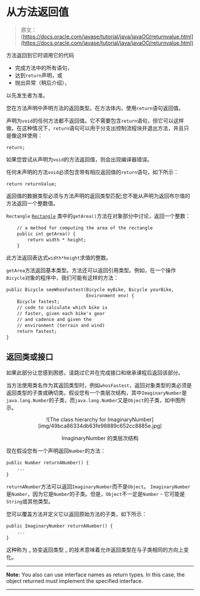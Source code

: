 # 从方法返回值

> 原文： [https://docs.oracle.com/javase/tutorial/java/javaOO/returnvalue.html](https://docs.oracle.com/javase/tutorial/java/javaOO/returnvalue.html)

方法返回到它时调用它的代码

*   完成方法中的所有语句，
*   达到`return`声明，或
*   抛出异常（稍后介绍），

以先发生者为准。

您在方法声明中声明方法的返回类型。在方法体内，使用`return`语句返回值。

声明为`void`的任何方法都不返回值。它不需要包含`return`语句，但它可以这样做。在这种情况下，`return`语句可以用于分支出控制流程块并退出方法，并且只是像这样使用：

```
return;

```

如果您尝试从声明为`void`的方法返回值，则会出现编译器错误。

任何未声明的方法`void`必须包含带有相应返回值的`return`语句，如下所示：

```
return returnValue;

```

返回值的数据类型必须与方法声明的返回类型匹配;您不能从声明为返回布尔值的方法返回一个整数值。

`Rectangle` [`Rectangle`](examples/Rectangle.java) 类中的`getArea()`方法在对象部分中讨论，返回一个整数：

```
    // a method for computing the area of the rectangle
    public int getArea() {
        return width * height;
    }

```

此方法返回表达式`width*height`求值的整数。

`getArea`方法返回基本类型。方法还可以返回引用类型。例如，在一个操作`Bicycle`对象的程序中，我们可能有这样的方法：

```
public Bicycle seeWhosFastest(Bicycle myBike, Bicycle yourBike,
                              Environment env) {
    Bicycle fastest;
    // code to calculate which bike is 
    // faster, given each bike's gear 
    // and cadence and given the 
    // environment (terrain and wind)
    return fastest;
}

```

## 返回类或接口

如果此部分让您感到困惑，请跳过它并在完成接口和继承课程后返回该部分。

当方法使用类名作为其返回类型时，例如`whosFastest`，返回对象类型的类必须是返回类型的子类或确切类。假设您有一个类层次结构，其中`ImaginaryNumber`是`java.lang.Number`的子类，而`java.lang.Number`又是`Object`的子类，如中图所示。

<center>![The class hierarchy for ImaginaryNumber](img/49bca86334db63fe98889c652cc8885e.jpg)

ImaginaryNumber 的类层次结构

</center>

现在假设您有一个声明返回`Number`的方法：

```
public Number returnANumber() {
    ...
}

```

`returnANumber`方法可以返回`ImaginaryNumber`而不是`Object`。 `ImaginaryNumber`是`Number`，因为它是`Number`的子类。但是，`Object`不一定是`Number` - 它可能是`String`或其他类型。

您可以覆盖方法并定义它以返回原始方法的子类，如下所示：

```
public ImaginaryNumber returnANumber() {
    ...
}

```

这种称为 _ 协变返回类型 _ 的技术意味着允许返回类型在与子类相同的方向上变化。

* * *

**Note:** You also can use interface names as return types. In this case, the object returned must implement the specified interface.

* * *